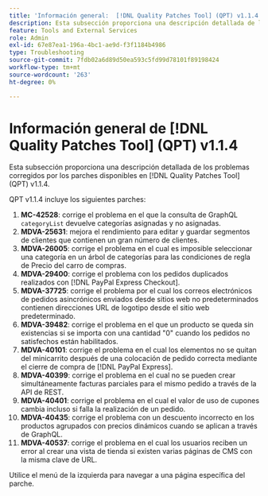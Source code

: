 ```yaml
---
title: 'Información general:  [!DNL Quality Patches Tool] (QPT) v1.1.4'
description: Esta subsección proporciona una descripción detallada de los problemas corregidos por los parches disponibles en  [!DNL Quality Patches Tool] (QPT) v1.1.4.
feature: Tools and External Services
role: Admin
exl-id: 67e87ea1-196a-4bc1-ae9d-f3f1184b4986
type: Troubleshooting
source-git-commit: 7fdb02a6d89d50ea593c5fd99d78101f89198424
workflow-type: tm+mt
source-wordcount: '263'
ht-degree: 0%

---
```


# Información general de [!DNL Quality Patches Tool] (QPT) v1.1.4

Esta subsección proporciona una descripción detallada de los problemas corregidos por los parches disponibles en [!DNL Quality Patches Tool] (QPT) v1.1.4.

QPT v1.1.4 incluye los siguientes parches:

1. **MC-42528**: corrige el problema en el que la consulta de GraphQL `categoryList` devuelve categorías asignadas y no asignadas.
1. **MDVA-25631**: mejora el rendimiento para editar y guardar segmentos de clientes que contienen un gran número de clientes.
1. **MDVA-26005**: corrige el problema en el cual es imposible seleccionar una categoría en un árbol de categorías para las condiciones de regla de Precio del carro de compras.
1. **MDVA-29400**: corrige el problema con los pedidos duplicados realizados con [!DNL PayPal Express Checkout].
1. **MDVA-37725**: corrige el problema por el cual los correos electrónicos de pedidos asincrónicos enviados desde sitios web no predeterminados contienen direcciones URL de logotipo desde el sitio web predeterminado.
1. **MDVA-39482**: corrige el problema en el que un producto se queda sin existencias si se importa con una cantidad &quot;0&quot; cuando los pedidos no satisfechos están habilitados.
1. **MDVA-40101**: corrige el problema en el cual los elementos no se quitan del minicarrito después de una colocación de pedido correcta mediante el cierre de compra de [!DNL PayPal Express].
1. **MDVA-40399**: corrige el problema en el cual no se pueden crear simultáneamente facturas parciales para el mismo pedido a través de la API de REST.
1. **MDVA-40401**: corrige el problema en el cual el valor de uso de cupones cambia incluso si falla la realización de un pedido.
1. **MDVA-40435**: corrige el problema con un descuento incorrecto en los productos agrupados con precios dinámicos cuando se aplican a través de GraphQL.
1. **MDVA-40537**: corrige el problema en el cual los usuarios reciben un error al crear una vista de tienda si existen varias páginas de CMS con la misma clave de URL.

Utilice el menú de la izquierda para navegar a una página específica del parche.
